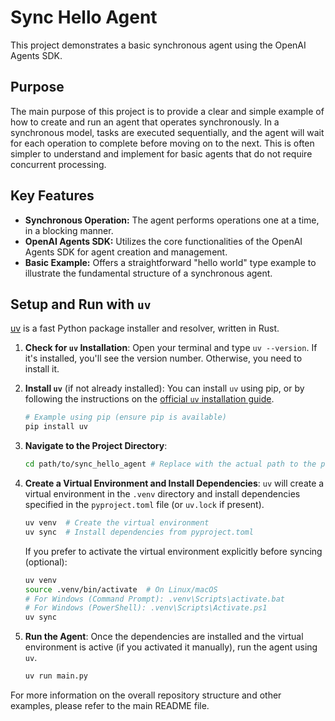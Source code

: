 # Sync Hello Agent

This project demonstrates a basic synchronous agent using the OpenAI Agents SDK.

## Purpose

The main purpose of this project is to provide a clear and simple example of how to create and run an agent that operates synchronously. In a synchronous model, tasks are executed sequentially, and the agent will wait for each operation to complete before moving on to the next. This is often simpler to understand and implement for basic agents that do not require concurrent processing.

## Key Features

- **Synchronous Operation:** The agent performs operations one at a time, in a blocking manner.
- **OpenAI Agents SDK:** Utilizes the core functionalities of the OpenAI Agents SDK for agent creation and management.
- **Basic Example:** Offers a straightforward "hello world" type example to illustrate the fundamental structure of a synchronous agent.

## Setup and Run with `uv`

[uv](https://github.com/astral-sh/uv) is a fast Python package installer and resolver, written in Rust.

1.  **Check for `uv` Installation**:
    Open your terminal and type `uv --version`. If it's installed, you'll see the version number. Otherwise, you need to install it.

2.  **Install `uv`** (if not already installed):
    You can install `uv` using pip, or by following the instructions on the [official `uv` installation guide](https://github.com/astral-sh/uv#installation).
    ```bash
    # Example using pip (ensure pip is available)
    pip install uv
    ```

3.  **Navigate to the Project Directory**:
    ```bash
    cd path/to/sync_hello_agent # Replace with the actual path to the project
    ```

4.  **Create a Virtual Environment and Install Dependencies**:
    `uv` will create a virtual environment in the `.venv` directory and install dependencies specified in the `pyproject.toml` file (or `uv.lock` if present).
    ```bash
    uv venv  # Create the virtual environment
    uv sync  # Install dependencies from pyproject.toml
    ```
    If you prefer to activate the virtual environment explicitly before syncing (optional):
    ```bash
    uv venv
    source .venv/bin/activate  # On Linux/macOS
    # For Windows (Command Prompt): .venv\Scripts\activate.bat
    # For Windows (PowerShell): .venv\Scripts\Activate.ps1
    uv sync
    ```

5.  **Run the Agent**:
    Once the dependencies are installed and the virtual environment is active (if you activated it manually), run the agent using `uv`.
    ```bash
    uv run main.py
    ```

For more information on the overall repository structure and other examples, please refer to the main README file.
